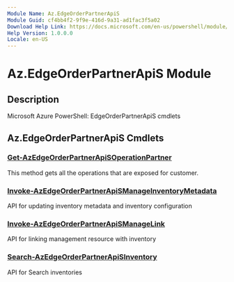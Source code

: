 ```yaml
---
Module Name: Az.EdgeOrderPartnerApiS
Module Guid: cf4bb4f2-9f9e-416d-9a31-ad1fac3f5a02
Download Help Link: https://docs.microsoft.com/en-us/powershell/module/az.edgeorderpartnerapis
Help Version: 1.0.0.0
Locale: en-US
---
```


# Az.EdgeOrderPartnerApiS Module
## Description
Microsoft Azure PowerShell: EdgeOrderPartnerApiS cmdlets

## Az.EdgeOrderPartnerApiS Cmdlets
### [Get-AzEdgeOrderPartnerApiSOperationPartner](Get-AzEdgeOrderPartnerApiSOperationPartner.md)
This method gets all the operations that are exposed for customer.

### [Invoke-AzEdgeOrderPartnerApiSManageInventoryMetadata](Invoke-AzEdgeOrderPartnerApiSManageInventoryMetadata.md)
API for updating inventory metadata and inventory configuration

### [Invoke-AzEdgeOrderPartnerApiSManageLink](Invoke-AzEdgeOrderPartnerApiSManageLink.md)
API for linking management resource with inventory

### [Search-AzEdgeOrderPartnerApiSInventory](Search-AzEdgeOrderPartnerApiSInventory.md)
API for Search inventories

